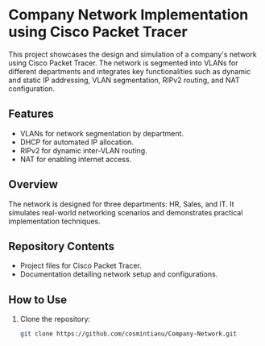 # Company Network Implementation using Cisco Packet Tracer

This project showcases the design and simulation of a company's network using Cisco Packet Tracer. The network is segmented into VLANs for different departments and integrates key functionalities such as dynamic and static IP addressing, VLAN segmentation, RIPv2 routing, and NAT configuration.

## Features
- VLANs for network segmentation by department.
- DHCP for automated IP allocation.
- RIPv2 for dynamic inter-VLAN routing.
- NAT for enabling internet access.

## Overview
The network is designed for three departments: HR, Sales, and IT. It simulates real-world networking scenarios and demonstrates practical implementation techniques.

## Repository Contents
- Project files for Cisco Packet Tracer.
- Documentation detailing network setup and configurations.

## How to Use
1. Clone the repository:
   ```bash
   git clone https://github.com/cosmintianu/Company-Network.git
